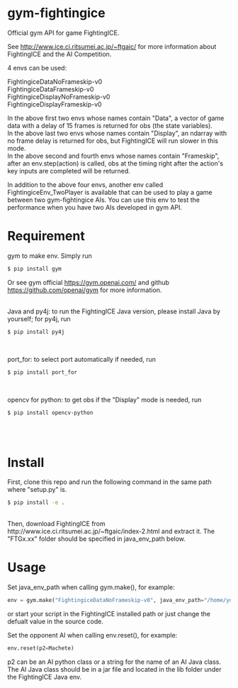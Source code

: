 # gym-fightingice

Official gym API for game FightingICE.


See http://www.ice.ci.ritsumei.ac.jp/~ftgaic/ for more information about FightingICE and the AI Competition.

4 envs can be used:

FightingiceDataNoFrameskip-v0 <br />
FightingiceDataFrameskip-v0 <br />
FightingiceDisplayNoFrameskip-v0 <br />
FightingiceDisplayFrameskip-v0

In the above first two envs whose names contain "Data", a vector of game data with a delay of 15 frames is returned for obs (the state variables). <br />
In the above last two envs whose names contain "Display", an ndarray with no frame delay is returned for obs, but FightingICE will run slower in this mode. <br />
In the above second and fourth envs whose names contain "Frameskip", after an env.step(action) is called, obs at the timing right after the action's key inputs are completed will be returned. <br />

In addition to the above four envs, another env called FightingiceEnv_TwoPlayer is available that can be used to play a game between two gym-fightingice AIs. You can use this env to test the performance when you have two AIs developed in gym API.

# Requirement

gym to make env. Simply run
```bash
$ pip install gym
```
Or see gym official https://gym.openai.com/ and github https://github.com/openai/gym for more information.
<br /><br />

Java and py4j: to run the FightingICE Java version, please install Java by yourself; for py4j, run
```bash
$ pip install py4j
``` 
<br />

port_for: to select port automatically if needed, run
```bash
$ pip install port_for
``` 
<br />

opencv for python: to get obs if the "Display" mode is needed, run
```bash
$ pip install opencv-python
``` 
<br /><br />

# Install
First, clone this repo and run the following command in the same path where "setup.py" is.
```bash
$ pip install -e .
```
<br />
Then, download FightingICE from http://www.ice.ci.ritsumei.ac.jp/~ftgaic/index-2.html and extract it. The "FTGx.xx" folder should be specified in java_env_path below. <br />

# Usage
Set java_env_path when calling gym.make(), for example:
```python
env = gym.make("FightingiceDataNoFrameskip-v0", java_env_path="/home/your_user_name/FTG4.30")
``` 
or start your script in the FightingICE installed path or just change the defualt value in the source code.

Set the opponent AI when calling env.reset(), for example:
```python
env.reset(p2=Machete)
``` 
p2 can be an AI python class or a string for the name of an AI Java class. 
The AI Java class should be in a jar file and located in the lib folder under the FightingICE Java env.
